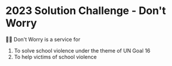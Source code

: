 # 2023 Solution Challenge - Don't Worry

👊🏻 Don't Worry is a service for

1. To solve school violence under the theme of UN Goal 16
2. To help victims of school violence
